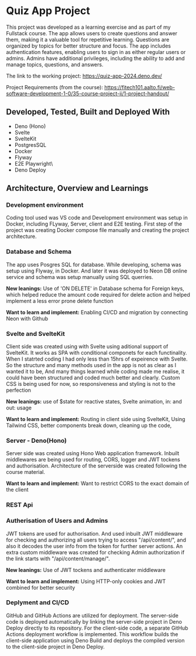 # Quiz App Project

This project was developed as a learning exercise and as part of my Fullstack course. The app allows users to create questions and answer them, making it a valuable tool for repetitive learning. Questions are organized by topics for better structure and focus. The app includes authentication features, enabling users to sign in as either regular users or admins. Admins have additional privileges, including the ability to add and manage topics, questions, and answers.

The link to the working project: https://quiz-app-2024.deno.dev/

Project Requirements (from the course): https://fitech101.aalto.fi/web-software-development-1-0/35-course-project-ii/1-project-handout/



## Developed, Tested, Built and Deployed With
- Deno (Hono)
- Svelte
- SvelteKit
- PostgresSQL
- Docker
- Flyway
- E2E Playwright\
- Deno Deploy

## Architecture, Overview and Learnings
### Development environment
Coding tool used was VS code and Development environment was setup in Docker, including FLyway, Server, client and E2E testing. First step of the project was creating Docker compose file manually and creating the project architecture. 

### Database and Schema
The app uses Posgres SQL for database. While developing, schema was setup using Flyway, in Docker. And later it was deployed to Neon DB online service and schema was setup manually using SQL querries. 

**New leanings:** Use of 'ON DELETE' in Database schema for Foreign keys, which helped reduce the amount code required for delete action and helped implement a less error prone delete function

**Want to learn and implement:** Enabling CI/CD and migration by connecting Neon with Github


### Svelte and SvelteKit
Client side was created using with Svelte using aditional support of SvelteKit. It works as SPA with conditional componets for each functinality. When I statrted coding I had only less than 15hrs of expeirence with Svelte. So the structure and many methods used in the app is not as clear as I wanted it to be, And many things learned while coding made me realise, it could have been structured and coded much better and clearly. Custom CSS is being used for now, so responsiveness and styling is not to the perfection

**New leanings:** use of $state for reactive states,   Svelte animation, in: and out: usage

**Want to learn and implement:** Routing in client side using SvelteKit,  Using Tailwind CSS, better components break down, cleaning up the code,


### Server - Deno(Hono)
Server side was created using Hono Web application framework. Inbuilt middlewares are being used for routing, CORS, logger and JWT tockens and authorisation. Architecture of the serverside was created following the course material.

**Want to learn and implement:** Want to restrict CORS to the exact domain of the client

### REST Api

### Autherisation of Users and Admins
JWT tokens are used for authorisation. And used inbuilt JWT middleware for checking and authorizing all users trying to access "/api/content/", and also it decodes the user info from the token for further server actions. An extra custom middleware was created for checking Admin authorization if the link starts with "/api/content/manage/".

**New leanings:** Use of JWT tockens and authenticater middleware

**Want to learn and implement:** Using HTTP-only cookies and JWT combined for better security


### Deplyment and CI/CD
GitHub and GitHub Actions are utilized for deployment. The server-side code is deployed automatically by linking the server-side project in Deno Deploy directly to its repository. For the client-side code, a separate GitHub Actions deployment workflow is implemented. This workflow builds the client-side application using Deno Build and deploys the compiled version to the client-side project in Deno Deploy.




